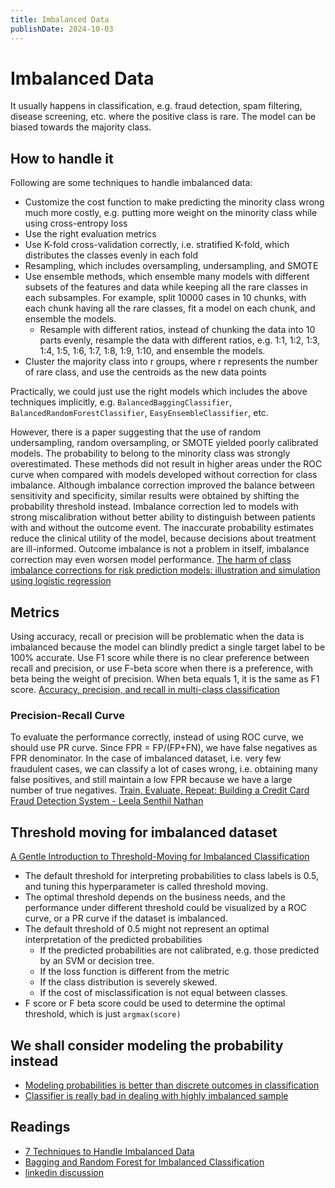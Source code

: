 ```yaml
---
title: Imbalanced Data
publishDate: 2024-10-03
---
```


# Imbalanced Data

It usually happens in classification, e.g. fraud detection, spam filtering, disease screening, etc. where the positive class is rare. The model can be biased towards the majority class.

## How to handle it

Following are some techniques to handle imbalanced data:

- Customize the cost function to make predicting the minority class wrong much more costly, e.g. putting more weight on the minority class while using cross-entropy loss
- Use the right evaluation metrics
- Use K-fold cross-validation correctly, i.e. stratified K-fold, which distributes the classes evenly in each fold
- Resampling, which includes oversampling, undersampling, and SMOTE
- Use ensemble methods, which ensemble many models with different subsets of the features and data while keeping all the rare classes in each subsamples. For example, split 10000 cases in 10 chunks, with each chunk having all the rare classes, fit a model on each chunk, and ensemble the models.
  - Resample with different ratios, instead of chunking the data into 10 parts evenly, resample the data with different ratios, e.g. 1:1, 1:2, 1:3, 1:4, 1:5, 1:6, 1:7, 1:8, 1:9, 1:10, and ensemble the models.
- Cluster the majority class into r groups, where r represents the number of rare class, and use the centroids as the new data points

Practically, we could just use the right models which includes the above techniques implicitly, e.g. `BalancedBaggingClassifier`, `BalancedRandomForestClassifier`, `EasyEnsembleClassifier`, etc.

However, there is a paper suggesting that the use of random undersampling, random oversampling, or SMOTE yielded poorly calibrated models. The probability to belong to the minority class was strongly overestimated. These methods did not result in higher areas under the ROC curve when compared with models developed without correction for class imbalance. Although imbalance correction improved the balance between sensitivity and specificity, similar results were obtained by shifting the probability threshold instead. Imbalance correction led to models with strong miscalibration without better ability to distinguish between patients with and without the outcome event. The inaccurate probability estimates reduce the clinical utility of the model, because decisions about treatment are ill-informed. Outcome imbalance is not a problem in itself, imbalance correction may even worsen model performance. [The harm of class imbalance corrections for risk prediction models: illustration and simulation using logistic regression](https://doi.org/10.1093/jamia/ocac093)

## Metrics

Using accuracy, recall or precision will be problematic when the data is imbalanced because the model can blindly predict a single target label to be 100% accurate. Use F1 score while there is no clear preference between recall and precision, or use F-beta score when there is a preference, with beta being the weight of precision. When beta equals 1, it is the same as F1 score. [Accuracy, precision, and recall in multi-class classification](https://www.evidentlyai.com/classification-metrics/multi-class-metrics)

### Precision-Recall Curve

To evaluate the performance correctly, instead of using ROC curve, we should use PR curve. Since FPR = FP/(FP+FN), we have false negatives as FPR denominator. In the case of imbalanced dataset, i.e. very few fraudulent cases, we can classify a lot of cases wrong, i.e. obtaining many false positives, and still maintain a low FPR because we have a large number of true negatives. [Train, Evaluate, Repeat: Building a Credit Card Fraud Detection System - Leela Senthil Nathan](https://youtu.be/rHSpab1Wi9k?t=1044)

## Threshold moving for imbalanced dataset

[A Gentle Introduction to Threshold-Moving for Imbalanced Classification](https://machinelearningmastery.com/threshold-moving-for-imbalanced-classification/)

- The default threshold for interpreting probabilities to class labels is 0.5, and tuning this hyperparameter is called threshold moving.
- The optimal threshold depends on the business needs, and the performance under different threshold could be visualized by a ROC curve, or a PR curve if the dataset is imbalanced.
- The default threshold of 0.5 might not represent an optimal interpretation of the predicted probabilities
  - If the predicted probabilities are not calibrated, e.g. those predicted by an SVM or decision tree.
  - If the loss function is different from the metric
  - If the class distribution is severely skewed.
  - If the cost of misclassification is not equal between classes.
- F score or F beta score could be used to determine the optimal threshold, which is just `argmax(score)`

## We shall consider modeling the probability instead

- [Modeling probabilities is better than discrete outcomes in classification](classification.md#modeling-probabilities-is-better-than-discrete-outcomes-in-classification)
- [Classifier is really bad in dealing with highly imbalanced sample](classification.md#classifier-is-really-bad-in-dealing-with-highly-imbalanced-sample)

## Readings

- [7 Techniques to Handle Imbalanced Data](https://www.kdnuggets.com/2017/06/7-techniques-handle-imbalanced-data.html)
- [Bagging and Random Forest for Imbalanced Classification](https://machinelearningmastery.com/bagging-and-random-forest-for-imbalanced-classification/)
- [linkedin discussion](https://www.linkedin.com/posts/junaid-syed-2412631b4_ever-faced-this-tricky-data-science-interview-activity-7243438951565291520-a8Q3/?utm_source=share&utm_medium=member_desktop)
